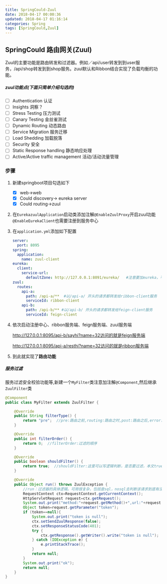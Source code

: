 ```yaml
---
title: SpringCould-Zuul
date: 2018-04-17 00:00:36
updated: 2018-04-17 01:16:14
categories: Spring
tags: [SpringCould,Zuul]
---
```


## SpringCould 路由网关(Zuul)

Zuul的主要功能是路由转发和过滤器。例如／api/user转发到到user服务，/api/shop转发到到shop服务。zuul默认和Ribbon结合实现了负载均衡的功能。

##### zuul功能点(下面只简单介绍勾选的)

- [ ] Authentication 认证
- [ ] Insights 洞察？
- [ ] Stress Testing 压力测试
- [ ] Canary Testing 金丝雀测试
- [ ] Dynamic Routing 动态路由
- [ ] Service Migration 服务迁移
- [ ] Load Shedding 加载脱落
- [ ] Security 安全
- [ ] Static Response handling 静态响应处理
- [ ] Active/Active traffic management 活动/活动流量管理

### 步骤

1. 新建springboot项目勾选如下

   - [x] web->web
   - [x] Could discovery-> eureka server
   - [x] Could routing->zuul

2. 在`EurekazuulApplication`启动类添加注解`@EnableZuulProxy`开启zuul功能`@EnableEurekaClient`也需要注册到服务中心

3. 在`application.yml`添加如下配置

   ```yaml
   server:
     port: 8095
   spring:
     application:
       name: zuul-client
   eureka:
     client:
       service-url:
         defaultZone: http://127.0.0.1:8091/eureka/   #注意要加eureka，不然找不到
   zuul:
     routes:
       api-a:
         path: /api-a/**  #以/api-a/ 开头的请求都转发给ribbon-client服务
         serviceId: ribbon-client
       api-b:
         path: /api-b/** #以/api-b/ 开头的请求都转发给feign-client服务
         serviceId: feign-client
   ```

4. 依次启动注册中心、ribbon服务端、feign服务端、zuul服务端

   http://127.0.0.1:8095/api-b/sayhi?name=32访问的就是feign服务端

   http://127.0.0.1:8095/api-a/resthi?name=32访问的就是ribbon服务端

5. 到此就实现了**路由功能**

##### 服务过滤

服务过滤安全校验功能等,新建一个`MyFilter`类注意加注解`@Component`,然后继承`ZuulFilter`类

```java
@Component
public class MyFilter extends ZuulFilter {

    @Override
    public String filterType() {
        return "pre";  //pre:路由之前,routing:路由之时,post:路由之后,error:发送错误调用
    }

    @Override
    public int filterOrder() {
        return 0;  //filterOrder:过滤的顺序
    }

    @Override
    public boolean shouldFilter() {
        return true;  //shouldFilter:这里可以写逻辑判断，是否要过滤，本文true,永远过滤。
    }

    @Override
    public Object run() throws ZuulException {
        //run：过滤器的具体逻辑。可用很复杂，包括查sql，nosql去判断该请求到底有没有权限访问。
        RequestContext ctx=RequestContext.getCurrentContext();
        HttpServletRequest request=ctx.getRequest();
        System.out.print("method:"+request.getMethod()+",url:"+request.getRequestURL().toString());
        Object token=request.getParameter("token");
        if (token==null){
            System.out.print("token is null");
            ctx.setSendZuulResponse(false);
            ctx.setResponseStatusCode(401);
            try {
                ctx.getResponse().getWriter().write("token is null");
            } catch (IOException e) {
                e.printStackTrace();
            }
            return null;
        }
        System.out.print("ok");
        return null;
    }
}
```

